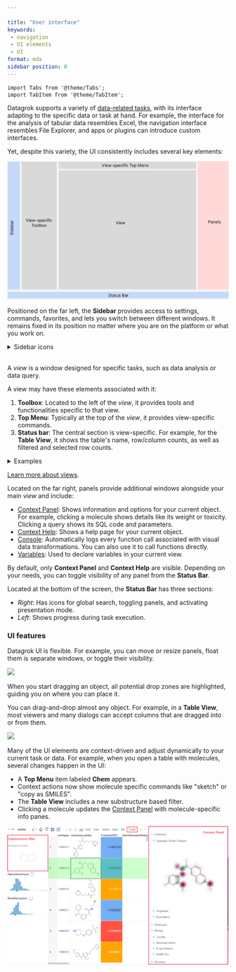 ```yaml
---

title: "User interface"
keywords:
 - navigation
 - UI elements
 - UI
format: mdx
sidebar position: 0
---
```


```mdx-code-block
import Tabs from '@theme/Tabs';
import TabItem from '@theme/TabItem';
```

Datagrok supports a variety of [data-related tasks](../datagrok.md), with its
interface adapting to the specific data or task at hand. For example, the interface for
the analysis of tabular data resembles Excel, the navigation interface resembles
File Explorer, and apps or plugins can introduce custom interfaces.

Yet, despite this variety, the UI consistently includes several key elements:

![](img/ui-elements.png)

<Tabs>
<TabItem value="Sidebar" label ="Sidebar" default>

Positioned on the far left, the **Sidebar** provides access to settings,
commands, favorites, and lets you switch between different windows. It
remains fixed in its position no matter where you are on the platform or
what you work on.

<details>
<summary>Sidebar icons</summary>

* All Datagrok commands
* **Browse** view
* Favorites
* Your profile
* Help
* Settings
* Feedback

</details>

<br/>

</TabItem>
<TabItem value="view" label ="View">

A _view_ is a window designed for specific tasks, such as data analysis or data query.

A view may have these elements associated with it:

1. **Toolbox**: Located to the left of the _view_, it provides tools and
   functionalities specific to that view.
1. **Top Menu**: Typically at the top of the _view_, it provides
   view-specific commands.
1. **Status bar**: The central section is view-specific. For example, for the
   **Table View**, it shows the table's name, row/column counts, as well as
   filtered and selected row counts.

<details>
<summary>Examples</summary>

<Tabs>
<TabItem value="table-view" label="Table View">

The [Table View](../navigation/views/table-view.md) is used to analyze tabular data.

Similar to Excel, the **Top Menu** lets you edit the dataset, format cells, and so on. The **Toolbox** lets you add [viewers](../../visualize/viewers/viewers.md), apply [layouts](../../visualize/view-layout.md), refresh dashboards,
and more.

![](img/table-view-marked-up.gif)

</TabItem>
<TabItem value="browse" label="Browse">

[Browse](views/browse.md) is used for navigation and data management. From its **Top Menu**, you can open local files, toggle preview, refresh the view, and more.

![](img/browse-marked-up.gif)

</TabItem>
<TabItem value="query-editor" label="Query Editor">

[Query Editor](../../access/databases/databases.mdx#query-editor) is the main
interface for executing database queries. From its **Top Menu**, you can run,
debug, or save changes to the query. <br/>

![](img/query-editor-view-0.png)

</TabItem>
</Tabs>

</details>

[Learn more about views](views/views.md).

</TabItem>

<TabItem value="panels" label ="Panels">

Located on the far right, panels provide additional windows alongside your main
_view_ and include:

* [Context Panel](../navigation/panels/panels.md#context-panel): Shows information and options for your current
  object. For example, clicking a molecule shows details
  like its weight or toxicity. Clicking a query shows its SQL code and
  parameters. 
* [Context Help](../navigation/panels/panels.md#context-help): Shows a help page for your current object.
* [Console](../navigation/panels/panels.md#console): Automatically logs every function call associated
  with visual data transformations. You can also use it to call functions
  directly.
* [Variables](../navigation/panels/panels.md#variables): Used to declare variables in your current view.

By default, only **Context Panel** and **Context Help** are visible. Depending
on your needs, you can toggle visibility of any panel from the **Status Bar**.

</TabItem>
<TabItem value="status-bar" label ="Status Bar">

Located at the bottom of the screen, the **Status Bar** has three sections:
* _Right_: Has icons for global search, toggling panels, and activating presentation mode.
* _Left_: Shows progress during task execution.

</TabItem>
</Tabs>

### UI features

Datagrok UI is flexible. For example, you can move or resize panels, float them is separate
windows, or toggle their visibility.

![](img/ui-docking.gif)

When you start dragging an object, all potential drop zones are highlighted,
guiding you on where you can place it.

You can drag-and-drop almost any object. For example, in a **Table
View**, most viewers and many dialogs can accept columns that are dragged into
or from them. 

![](img/drag-and-drop-columns.gif)

<!--Expand examples t include other views. Reordering columns by dragging doesn't work?-->

Many of the UI elements are context-driven and adjust dynamically to your
current task or data. For example, when you open a table with molecules, several
changes happen in the UI:

* A **Top Menu** item labeled **Chem** appears.
* Context actions now show molecule specific commands like "sketch" or "copy as SMILES".
* The **Table View** includes a new substructure based filter.
* Clicking a molecule updates the [Context Panel](../navigation/panels/panels.md#context-panel) with molecule-specific info panes.

![Chem dataset exploration](../solutions/domains/chem/img/chem-exploration.png)
